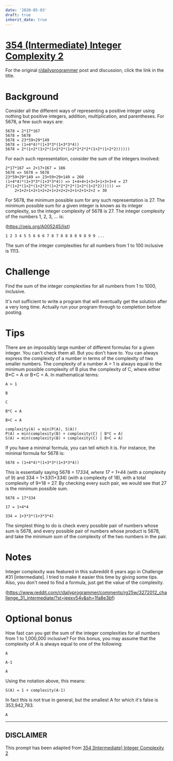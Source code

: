 ```yaml
---
date: '2020-05-03'
draft: true
inherit_date: true
---
```


# [354 (Intermediate) Integer Complexity 2](https://www.reddit.com/r/dailyprogrammer/comments/84f35x/20180314_challenge_354_intermediate_integer/)

For the original [r/dailyprogrammer](https://www.reddit.com/r/dailyprogrammer/) post and discussion, click the link in the title.

# Background
Consider all the different ways of representing a positive integer using nothing but positive integers, addition, multiplication, and parentheses. For 5678, a few such ways are:


```
5678 = 2*17*167
5678 = 5678
5678 = 23*59+29*149
5678 = (1+4*4)*(1+3*3*(1+3*3*4))
5678 = 2*(1+2*(1+2*(1+2*2*(1+2*2*2*2*(1+2*(1+2*2))))))
```
For each such representation, consider the sum of the integers involved:


```
2*17*167 => 2+17+167 = 186
5678 => 5678 = 5678
23*59+29*149 => 23+59+29+149 = 260
(1+4*4)*(1+3*3*(1+3*3*4)) => 1+4+4+1+3+3+1+3+3+4 = 27
2*(1+2*(1+2*(1+2*2*(1+2*2*2*2*(1+2*(1+2*2)))))) =>
    2+1+2+1+2+1+2+2+1+2+2+2+2+1+2+1+2+2 = 30
```
For 5678, the minimum possible sum for any such representation is 27. The minimum possible sum for a given integer is known as its integer complexity, so the integer complexity of 5678 is 27. The integer complexity of the numbers 1, 2, 3, ... is:

(https://oeis.org/A005245/list)

```
1 2 3 4 5 5 6 6 6 7 8 7 8 8 8 8 9 8 9 9 ...
```
The sum of the integer complexities for all numbers from 1 to 100 inclusive is 1113.

# Challenge
Find the sum of the integer complexities for all numbers from 1 to 1000, inclusive.

It's not sufficient to write a program that will eventually get the solution after a very long time. Actually run your program through to completion before posting.

# Tips
There are an impossibly large number of different formulas for a given integer. You can't check them all. But you don't have to. You can always express the complexity of a number in terms of the complexity of two smaller numbers. The complexity of a number A > 1 is always equal to the minimum possible complexity of B plus the complexity of C, where either B*C = A or B+C = A. In mathematical terms:


```
A > 1
```

```
B
```

```
C
```

```
B*C = A
```

```
B+C = A
```

```
complexity(A) = min(P(A), S(A))
P(A) = min(complexity(B) + complexity(C) | B*C = A)
S(A) = min(complexity(B) + complexity(C) | B+C = A)
```
If you have a minimal formula, you can tell which it is. For instance, the minimal formula for 5678 is:


```
5678 = (1+4*4)*(1+3*3*(1+3*3*4))
```
This is essentially saying 5678 = 17*334, where 17 = 1+4*4 (with a complexity of 9) and 334 = 1+3*3*(1+3*3*4) (with a complexity of 18), with a total complexity of 9+18 = 27. By checking every such pair, we would see that 27 is the minimum possible sum.


```
5678 = 17*334
```

```
17 = 1+4*4
```

```
334 = 1+3*3*(1+3*3*4)
```
The simplest thing to do is check every possible pair of numbers whose sum is 5678, and every possible pair of numbers whose product is 5678, and take the minimum sum of the complexity of the two numbers in the pair.

# Notes
Integer complexity was featured in this subreddit 6 years ago in Challenge #31 [intermediate]. I tried to make it easier this time by giving some tips. Also, you don't need to find a formula, just get the value of the complexity.

(https://www.reddit.com/r/dailyprogrammer/comments/rg25w/3272012_challenge_31_intermediate/?st=jeexv54v&sh=1fa8e3bf)
# Optional bonus
How fast can you get the sum of the integer complexities for all numbers from 1 to 1,000,000 inclusive? For this bonus, you may assume that the complexity of A is always equal to one of the following:


```
A
```

```
A-1
```

```
A
```
Using the notation above, this means:


```
S(A) = 1 + complexity(A-1)
```
In fact this is not true in general, but the smallest A for which it's false is 353,942,783.


```
A
```

----
## **DISCLAIMER**
This prompt has been adapted from [354 [Intermediate] Integer Complexity 2](https://www.reddit.com/r/dailyprogrammer/comments/84f35x/20180314_challenge_354_intermediate_integer/
)
